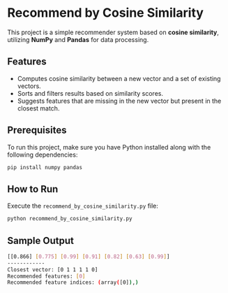 # Recommend by Cosine Similarity

This project is a simple recommender system based on **cosine similarity**, utilizing **NumPy** and **Pandas** for data processing.

## Features

- Computes cosine similarity between a new vector and a set of existing vectors.
- Sorts and filters results based on similarity scores.
- Suggests features that are missing in the new vector but present in the closest match.

## Prerequisites

To run this project, make sure you have Python installed along with the following dependencies:

```bash
pip install numpy pandas
```

## How to Run

Execute the `recommend_by_cosine_similarity.py` file:

```bash
python recommend_by_cosine_similarity.py
```

## Sample Output

```bash
[[0.866] [0.775] [0.99] [0.91] [0.82] [0.63] [0.99]]
------------
Closest vector: [0 1 1 1 1 0]
Recommended features: [0]
Recommended feature indices: (array([0]),)
```



